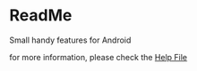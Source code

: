# ReadMe

Small handy features for Android

for more information, please check the [Help File](https://github.com/defisym/OpenFusionExamples/blob/master/Extensions/AndroidUtilities/ToInstall/Files/Help/AndroidUtilities/AndroidUtilities.md)
